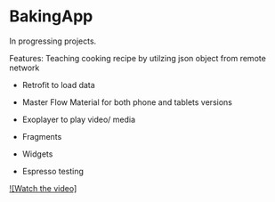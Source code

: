 # BakingApp

In progressing projects.

Features: Teaching cooking recipe by utilzing json object from remote network

- Retrofit to load data

- Master Flow Material for both phone and tablets versions

- Exoplayer to play video/ media

- Fragments

- Widgets

- Espresso testing

[![Watch the video]](https://www.youtube.com/watch?v=h3_n04NYJG4)
